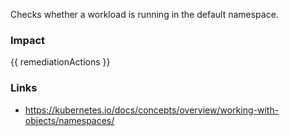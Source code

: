
Checks whether a workload is running in the default namespace.

### Impact
<!-- Add Impact here -->

<!-- DO NOT CHANGE -->
{{ remediationActions }}

### Links
- https://kubernetes.io/docs/concepts/overview/working-with-objects/namespaces/



